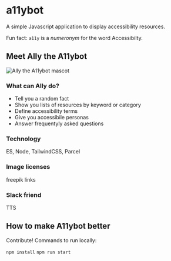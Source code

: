 # a11ybot
A simple Javascript application to display accessibility resources.

Fun fact: `a11y` is a _numeronym_ for the word Accessibilty.

## Meet Ally the A11ybot
![Ally the A11ybot mascot](https://emoji.slack-edge.com/T011QM4UN3G/a11y-ally/837f859d42c12db5.png)

### What can Ally do? 

* Tell you a random fact
* Show you lists of resources by keyword or category
* Define accessibility terms
* Give you accessibile personas
* Answer frequentyly asked questions

### Technology
ES, Node, TailwindCSS, Parcel

### Image licenses
freepik links

### Slack friend
TTS

## How to make A11ybot better
Contribute! Commands to run locally:

`npm install`
`npm run start`
